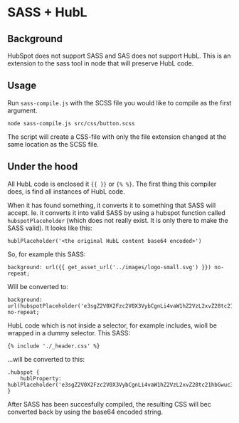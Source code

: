 # SASS + HubL
## Background
HubSpot does not support SASS and SAS does not support HubL. This is an extension to the sass tool in node that will preserve HubL code.

## Usage
Run `sass-compile.js` with the SCSS file you would like to compile as the first argument.

    node sass-compile.js src/css/button.scss

The script will create a CSS-file with only the file extension changed at the same location as the SCSS file.  

## Under the hood
All HubL code is enclosed it `{{ }}` or `{% %}`. The first thing this compiler does, is find all instances of HubL code.

When it has found something, it converts it to something that SASS will accept. Ie. it converts it into valid SASS by using a hubspot function called `hubspotPlaceholder` (which does not really exist. It is only there to make the SASS valid). It looks like this: 

    hublPlaceholder('<the original HubL content base64 encoded>')

So, for example this SASS:

    background: url({{ get_asset_url('../images/logo-small.svg') }}) no-repeat;

Will be converted to:
    
    background: url(hubspotPlaceholder('e3sgZ2V0X2Fzc2V0X3VybCgnLi4vaW1hZ2VzL2xvZ28tc21hbGwuc3ZnJykgfX0=')) no-repeat;

HubL code which is not inside a selector, for example includes, wioll be wrapped in a dummy selector. This SASS:

    {% include './_header.css' %}

...will be converted to this:

    .hubspot { 
        hublProperty: hublPlaceholder('e3sgZ2V0X2Fzc2V0X3VybCgnLi4vaW1hZ2VzL2xvZ28tc21hbGwuc3ZnJykgfX0='); 
    }

After SASS has been succesfully compiled, the resulting CSS will bec converted back by using the base64 encoded string. 